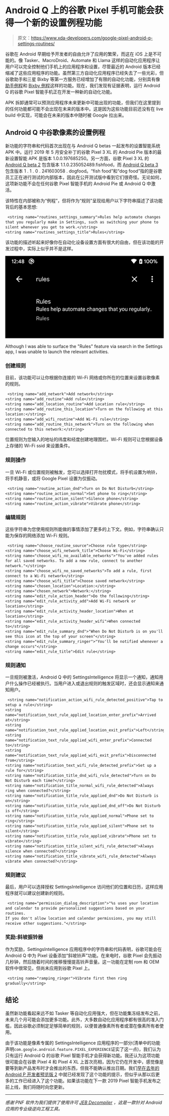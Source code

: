 # Android Q 上的谷歌 Pixel 手机可能会获得一个新的设置例程功能

> 原文：<https://www.xda-developers.com/google-pixel-android-q-settings-routines/>

谷歌在 Android 早期给予开发者的自由允许了应用的繁荣，而这在 iOS 上是不可能的。像 Tasker、MacroDroid、Automate 和 Llama 这样的自动化应用程序让用户可以完全控制他们手机上的应用程序和设置，尽管最近的 Android 版本已经缩减了这些应用程序的功能。虽然第三方自动化应用程序已经失去了一些光彩，但谷歌助手和三星 Bixby 等第一方服务已经增加了有限的自动化功能，分别具有像[助手例程](https://www.xda-developers.com/google-home-routines-india-canada-uk-germany-australia/)和 [Bixby 例程](https://www.xda-developers.com/samsung-galaxy-s10-s10-and-s10e-launch-with-the-snapdragon-855-ultrasonic-in-display-fingerprint-scanners-reverse-wireless-charging-and-a-whole-lot-more/)这样的功能。现在，我们发现有证据表明，运行 Android Q 的谷歌 Pixel 智能手机正在开发一种新的自动化功能。

APK 拆卸通常可以预测应用程序未来更新中可能出现的功能，但我们在这里提到的任何功能都可能不会出现在未来的版本中。这是因为这些功能目前还没有在 live build 中实现，可能会在未来的版本中随时被 Google 拉出来。

## Android Q 中谷歌像素的设置例程

新功能的字符串和代码首次出现在与 Android Q betas 一起发布的设置智能系统 APK 中。运行 2019 年 5 月安全补丁的谷歌 Pixel 3 XL 的 Android Pie 版本的最新设置智能 APK 是版本 1.0.0.197685250。另一方面，谷歌 Pixel 3 XL 的 [Android Q beta 2](https://www.xda-developers.com/android-q-beta-2-everything-new/) 包含版本 1.1.0.235052489.fishfood，而 [Android Q beta 3](https://www.xda-developers.com/everything-new-android-q-beta-3/) 包含版本 1 . 1 . 0 . 241603058 . dogfood。“fish food”和“dog food”指的是谷歌员工正在进行测试的内部版本，因此在公开测试版中看到它们很奇怪。无论如何，这项新功能不会在任何谷歌 Pixel 智能手机的 Android Pie 或 Android Q 中激活。

该特性在内部被称为“例程”，但将作为“规则”呈现给用户以下字符串描述了该功能背后的基本思想:

```
 <string name="routines_settings_summary">Rules help automate changes that you regularly make in Settings, such as switching your phone to silent whenever you get to work.</string>
<string name="routines_settings_title">Rules</string> 
```

该功能的描述听起来好像你在自动化设备设置方面有很大的自由，但在该功能的开发过程中，实际上似乎并不是这样。

 <picture>![Android Q Google Pixel Routines feature](img/dd5a9a3cfb81dbc19a69aad961dffb29.png)</picture> 

Although I was able to surface the "Rules" feature via search in the Settings app, I was unable to launch the relevant activities.

### 创建规则

目前，该功能可以让你根据你连接的 Wi-Fi 网络或你所在的位置来设置谷歌像素的规则。

```
 <string name="add_network">Add network</string>
<string name="add_routine">Add rule</string>
<string name="add_location_routine">Add Location rule</string>
<string name="add_routine_this_location">Turn on the following at this location:</string>
<string name="add_wifi_routine">Add Wi-Fi rule</string>
<string name="add_routine_this_network">Turn on the following when connected to this network:</string> 
```

位置规则为您输入的地址的纬度和经度创建地理围栏。Wi-Fi 规则可让您根据设备上存储的 Wi-Fi ssid 来设置条件。

### 规则操作

一旦 Wi-Fi 或位置规则被触发，您可以选择打开勿扰模式，将手机设置为响铃，将手机静音，或将 Google Pixel 设置为仅振动。

```
 <string name="routine_action_dnd">Turn on Do Not Disturb</string>
<string name="routine_action_normal">Set phone to ring</string>
<string name="routine_action_silent">Silence phone</string>
<string name="routine_action_vibrate">Vibrate phone</string> 
```

### 编辑规则

这些字符串为您使用规则所能做的事情添加了更多的上下文。例如，字符串确认只能为保存的网络添加 Wi-Fi 规则。

```
 <string name="choose_routine_source">Choose rule type</string>
<string name="choose_wifi_network_title">Choose Wi-Fi</string>
<string name="choose_wifi_no_available_networks">"You've added rules for all saved networks. To add a new rule, connect to another network."</string>
<string name="choose_wifi_no_saved_networks">To add a rule, first connect to a Wi-Fi network</string>
<string name="choose_wifi_title">Choose saved network</string>
<string name="chosen_location">Location:</string>
<string name="chosen_network">Network:</string>
<string name="edit_rule_action_header">Do the following</string>
<string name="edit_rule_activity_add">Add Wi-Fi network or location</string>
<string name="edit_rule_activity_header_location">When at location</string>
<string name="edit_rule_activity_header_wifi">When connected to</string>
<string name="edit_rule_summary_dnd">"When Do Not Disturb is on you'll see this icon at the top of your screen"</string>
<string name="edit_rule_summary_ringer">"You'll be notified whenever a change occurs"</string>
<string name="edit_rule_title">Edit rule</string> 
```

### 规则通知

一旦规则被激活，Android Q 中的 SettingsIntelligence 将显示一个通知，通知用户什么操作已经被执行。当用户进入或退出规则的触发区域时，还会显示通知来通知用户。

```
 <string name="notification_action_wifi_rule_detected_positive">Tap to setup a rule</string>
<string name="notification_text_rule_applied_location_enter_prefix">Arrived at</string>
<string name="notification_text_rule_applied_location_exit_prefix">Left</string>
<string name="notification_text_rule_applied_wifi_enter_prefix">Connected to</string>
<string name="notification_text_rule_applied_wifi_exit_prefix">Disconnected from</string>
<string name="notification_text_wifi_rule_detected_prefix">Set up a rule for</string>
<string name="notification_title_dnd_wifi_rule_detected">Turn on Do Not Disturb each time?</string>
<string name="notification_title_normal_wifi_rule_detected">Always ring when connected?</string>
<string name="notification_title_rule_applied_dnd">Do Not Disturb is on</string>
<string name="notification_title_rule_applied_dnd_off">Do Not Disturb is off</string>
<string name="notification_title_rule_applied_normal">Phone set to ring</string>
<string name="notification_title_rule_applied_silent">Phone set to silent</string>
<string name="notification_title_rule_applied_vibrate">Phone set to vibrate</string>
<string name="notification_title_silent_wifi_rule_detected">Always silence when connected?</string>
<string name="notification_title_vibrate_wifi_rule_detected">Always vibrate when connected?</string> 
```

### 规则建议

最后，用户可以选择授权 SettingsIntelligence 访问他们的位置和日历，这样应用程序就可以建议创建新的规则。

```
 <string name="permission_dialog_description">"%s uses your location and calendar to provide personalized suggestions based on your routines.
If you don't allow location and calendar permissions, you may still receive other suggestions."</string> 
```

### 奖励:斜坡振铃器

作为奖励，SettingsIntelligence 应用程序中的字符串和代码表明，谷歌可能会在 Android Q 中为 Pixel 设备添加“斜坡铃声”功能。在来电时，谷歌 Pixel 会先振动几秒钟，然后随着时间的推移慢慢提高铃声音量。这一功能在定制 rom 和 OEM 软件中很常见，但尚未应用到谷歌 Pixel 上。

```
 <string name="ramping_ringer">Vibrate first then ring gradually</string> 
```

## 结论

虽然新功能看起来远不如 Tasker 等自动化应用强大，但在功能集冻结发布之前，未来几个月可能会添加更多功能。此外，大多数自动化应用程序都有很高的准入门槛，因此谷歌必须制定足够简单的规则，以便普通像素所有者或潜在像素所有者使用。

由于该功能是像素专属的 SettingsIntelligence 应用程序的一部分(清单中的功能声明`com.google.android.feature.PIXEL_EXPERIENCE`证实了这一点)，我们认为只有运行 Android Q 的谷歌 Pixel 智能手机才会获得新功能。我还认为这项功能很可能会在谷歌 Pixel 4 和 Pixel 4 XL 上首次亮相，因为它仍在开发中，感觉像是要等到新产品发布时才会推出的东西，但我不能确认推出日期。我们[早在去年的](https://www.xda-developers.com/android-p-predictive-settings-automate-frequent-settings/) [Android P 开发者预览版 2](https://www.xda-developers.com/everything-new-android-p-developer-preview-2/) 中就已经发现了这个功能的提示，但似乎从那以后更多的工作已经进入了这个功能。如果该功能在下一款 2019 Pixel 智能手机发布之前上线，我们将随时向您更新。

* * *

*感谢 PNF 软件为我们提供了使用许可 [JEB Decompiler](https://www.pnfsoftware.com/?aid=xdadev) ，这是一款针对 Android 应用的专业级逆向工程工具。*